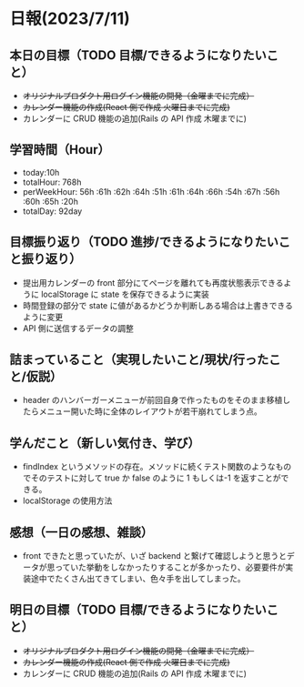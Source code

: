 # 日報(2023/7/11)

## 本日の目標（TODO 目標/できるようになりたいこと）

- ~~オリジナルプロダクト用ログイン機能の開発（金曜までに完成）~~
- ~~カレンダー機能の作成(React 側で作成 火曜日までに完成)~~
- カレンダーに CRUD 機能の追加(Rails の API 作成 木曜までに)

## 学習時間（Hour）

- today:10h
- totalHour: 768h
- perWeekHour: 56h :61h :62h :64h :51h :61h :64h :66h :54h :67h :56h :60h :65h :20h
- totalDay: 92day

## 目標振り返り（TODO 進捗/できるようになりたいこと振り返り）

- 提出用カレンダーの front 部分にてページを離れても再度状態表示できるように localStorage に state を保存できるように実装
- 時間登録の部分で state に値があるかどうか判断しある場合は上書きできるように変更
- API 側に送信するデータの調整

## 詰まっていること（実現したいこと/現状/行ったこと/仮説）

- header のハンバーガーメニューが前回自身で作ったものをそのまま移植したらメニュー開いた時に全体のレイアウトが若干崩れてしまう点。

## 学んだこと（新しい気付き、学び）

- findIndex というメソッドの存在。メソッドに続くテスト関数のようなものでそのテストに対して true か false のように 1 もしくは-1 を返すことができる。
- localStorage の使用方法

## 感想（一日の感想、雑談）

- front できたと思っていたが、いざ backend と繋げて確認しようと思うとデータが思っていた挙動をしなかったりすることが多かったり、必要要件が実装途中でたくさん出てきてしまい、色々手を出してしまった。

## 明日の目標（TODO 目標/できるようになりたいこと）

- ~~オリジナルプロダクト用ログイン機能の開発（金曜までに完成）~~
- ~~カレンダー機能の作成(React 側で作成 火曜日までに完成)~~
- カレンダーに CRUD 機能の追加(Rails の API 作成 木曜までに)
